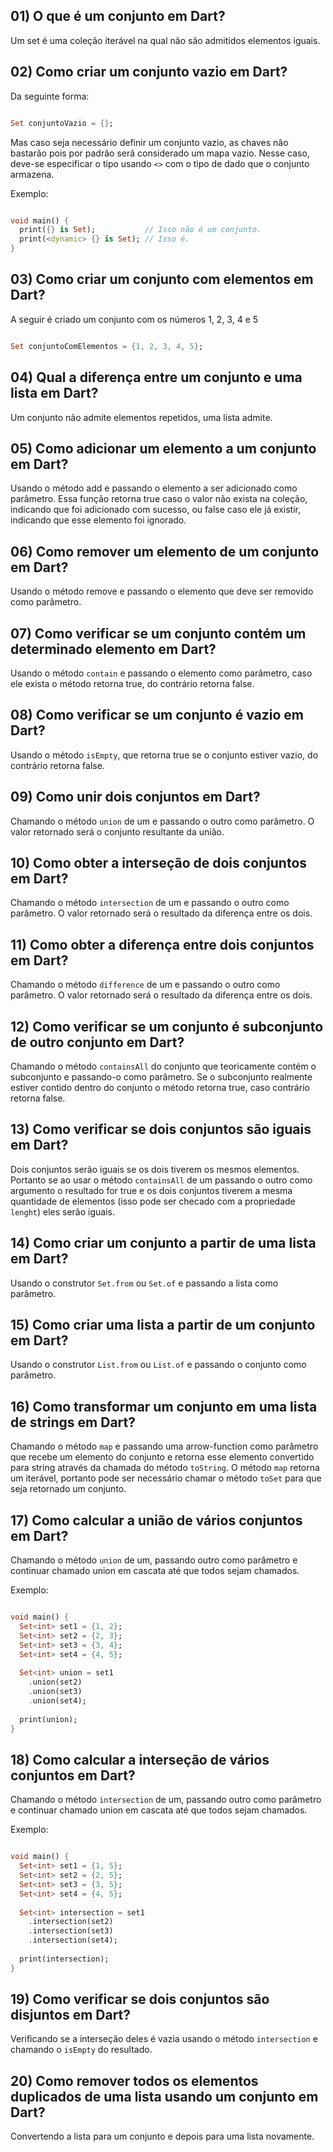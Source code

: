 ## 01) O que é um conjunto em Dart?

Um set é uma coleção iterável na qual não são admitidos elementos iguais.

## 02) Como criar um conjunto vazio em Dart?

Da seguinte forma:

```dart

Set conjuntoVazio = {};

```

Mas caso seja necessário definir um conjunto vazio, as chaves não bastarão pois por padrão serã considerado um mapa vazio. Nesse caso, deve-se especificar o tipo usando `<>` com o tipo de dado que o conjunto armazena.

Exemplo:

```dart

void main() {
  print({} is Set);           // Isso não é um conjunto.
  print(<dynamic> {} is Set); // Isso é.
}

```

## 03) Como criar um conjunto com elementos em Dart?

A seguir é criado um conjunto com os números 1, 2, 3, 4 e 5

```dart

Set conjuntoComElementos = {1, 2, 3, 4, 5};

```

## 04) Qual a diferença entre um conjunto e uma lista em Dart?

Um conjunto não admite elementos repetidos, uma lista admite.

## 05) Como adicionar um elemento a um conjunto em Dart?

Usando o método add e passando o elemento a ser adicionado como parâmetro. Essa função retorna true caso o valor não exista na coleção, indicando que foi adicionado com sucesso, ou false caso ele já existir, indicando que esse elemento foi ignorado.

## 06) Como remover um elemento de um conjunto em Dart?

Usando o método remove e passando o elemento que deve ser removido como parâmetro.

## 07) Como verificar se um conjunto contém um determinado elemento em Dart?

Usando o método `contain` e passando o elemento como parâmetro, caso ele exista o método retorna true, do contrário retorna false.

## 08) Como verificar se um conjunto é vazio em Dart?

Usando o método `isEmpty`, que retorna true se o conjunto estiver vazio, do contrário retorna false.

## 09) Como unir dois conjuntos em Dart?

Chamando o método `union` de um e passando o outro como parâmetro. O valor retornado será o conjunto resultante da união.

## 10) Como obter a interseção de dois conjuntos em Dart?

Chamando o método `intersection` de um e passando o outro como parâmetro. O valor retornado será o resultado da diferença entre os dois.

## 11) Como obter a diferença entre dois conjuntos em Dart?

Chamando o método `difference` de um e passando o outro como parâmetro. O valor retornado será o resultado da diferença entre os dois.

## 12) Como verificar se um conjunto é subconjunto de outro conjunto em Dart?

Chamando o método `containsAll` do conjunto que teoricamente contém o subconjunto e passando-o como parâmetro. Se o subconjunto realmente estiver contido dentro do conjunto o método retorna true, caso contrário retorna false.

## 13) Como verificar se dois conjuntos são iguais em Dart?

Dois conjuntos serão iguais se os dois tiverem os mesmos elementos. Portanto se ao usar o método `containsAll` de um passando o outro como argumento o resultado for true e os dois conjuntos tiverem a mesma quantidade de elementos (isso pode ser checado com a propriedade `lenght`) eles serão iguais.

## 14) Como criar um conjunto a partir de uma lista em Dart?

Usando o construtor `Set.from` ou `Set.of` e passando a lista como parâmetro.

## 15) Como criar uma lista a partir de um conjunto em Dart?

Usando o construtor `List.from` ou `List.of` e passando o conjunto como parâmetro.

## 16) Como transformar um conjunto em uma lista de strings em Dart?

Chamando o método `map` e passando uma arrow-function como parâmetro que recebe um elemento do conjunto e retorna esse elemento convertido para string através da chamada do método `toString`. O método `map` retorna um iterável, portanto pode ser necessário chamar o método `toSet` para que seja retornado um conjunto.

## 17) Como calcular a união de vários conjuntos em Dart?

Chamando o método `union` de um, passando outro como parâmetro e continuar chamado union em cascata até que todos sejam chamados.

Exemplo:

```dart

void main() {
  Set<int> set1 = {1, 2};
  Set<int> set2 = {2, 3};
  Set<int> set3 = {3, 4};
  Set<int> set4 = {4, 5};
  
  Set<int> union = set1
    .union(set2)
    .union(set3)
    .union(set4);
  
  print(union);
}

```

## 18) Como calcular a interseção de vários conjuntos em Dart?

Chamando o método `intersection` de um, passando outro como parâmetro e continuar chamado union em cascata até que todos sejam chamados.

Exemplo:

```dart

void main() {
  Set<int> set1 = {1, 5};
  Set<int> set2 = {2, 5};
  Set<int> set3 = {3, 5};
  Set<int> set4 = {4, 5};
  
  Set<int> intersection = set1
    .intersection(set2)
    .intersection(set3)
    .intersection(set4);
  
  print(intersection);
}

```

## 19) Como verificar se dois conjuntos são disjuntos em Dart?

Verificando se a interseção deles é vazia usando o método `intersection` e chamando o `isEmpty` do resultado.

## 20) Como remover todos os elementos duplicados de uma lista usando um conjunto em Dart?

Convertendo a lista para um conjunto e depois para uma lista novamente.
